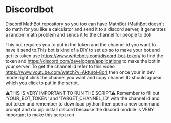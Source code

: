 # Discordbot
Discord MathBot repository so you too can have MathBot (MathBot doesn't do math for you like a calculator and send it to a discord server, it generates a random math problem and sends it to the channel for people to do)


This bot requires you to put in the token and the channel id you want to have it send to.This bot is kind of a DIY to set up so to make your bot and get its token use https://www.writebots.com/discord-bot-token/ to find the token and https://discord.com/developers/applications to make the bot in your server. To get the channel id refer to this video https://www.youtube.com/watch?v=Akturol-8o4 then once your in dev mode right click the channel you want and copy channel ID should appear which you click to put in the script.


⚠THIS IS VERY IMPORTANT TO RUN THE SCRIPT⚠
Remember to fill out 'YOUR_BOT_TOKEN' and 'TARGET_CHANNEL_ID' with the channel id and bot token and remember to download python then open a new command prompt and do pip install discord because the discord module is VERY important to make this script run
